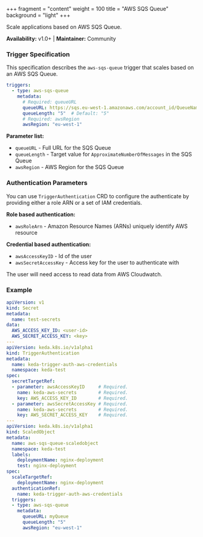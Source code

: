 +++
fragment = "content"
weight = 100
title = "AWS SQS Queue"
background = "light"
+++

Scale applications based on AWS SQS Queue.

**Availability:** v1.0+ | **Maintainer:** Community

<!--more-->

### Trigger Specification

This specification describes the `aws-sqs-queue` trigger that scales based on an AWS SQS Queue.

```yaml
triggers:
  - type: aws-sqs-queue
    metadata:
      # Required: queueURL
      queueURL: https://sqs.eu-west-1.amazonaws.com/account_id/QueueName
      queueLength: "5"  # Default: "5"
      # Required: awsRegion
      awsRegion: "eu-west-1" 
```
**Parameter list:**

- `queueURL` - Full URL for the SQS Queue
- `queueLength` - Target value for `ApproximateNumberOfMessages` in the SQS Queue
- `awsRegion` - AWS Region for the SQS Queue

### Authentication Parameters

You can use `TriggerAuthentication` CRD to configure the authenticate by providing either a role ARN or a set of IAM credentials.

**Role based authentication:**

- `awsRoleArn` - Amazon Resource Names (ARNs) uniquely identify AWS resource

**Credential based authentication:**

- `awsAccessKeyID` - Id of the user
- `awsSecretAccessKey` - Access key for the user to authenticate with

The user will need access to read data from AWS Cloudwatch.

### Example

```yaml
apiVersion: v1
kind: Secret
metadata:
  name: test-secrets
data:
  AWS_ACCESS_KEY_ID: <user-id>
  AWS_SECRET_ACCESS_KEY: <key>
--- 
apiVersion: keda.k8s.io/v1alpha1
kind: TriggerAuthentication
metadata:
  name: keda-trigger-auth-aws-credentials
  namespace: keda-test
spec:
  secretTargetRef:
  - parameter: awsAccessKeyID     # Required.
    name: keda-aws-secrets        # Required.
    key: AWS_ACCESS_KEY_ID        # Required.
  - parameter: awsSecretAccessKey # Required.
    name: keda-aws-secrets        # Required.
    key: AWS_SECRET_ACCESS_KEY    # Required.
---
apiVersion: keda.k8s.io/v1alpha1
kind: ScaledObject
metadata:
  name: aws-sqs-queue-scaledobject
  namespace: keda-test
  labels:
    deploymentName: nginx-deployment
    test: nginx-deployment
spec:
  scaleTargetRef:
    deploymentName: nginx-deployment
  authenticationRef:
    name: keda-trigger-auth-aws-credentials
  triggers:
  - type: aws-sqs-queue
    metadata:
      queueURL: myQueue
      queueLength: "5"
      awsRegion: "eu-west-1" 
```